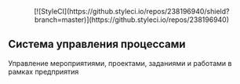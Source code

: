 <p align="center">
[![StyleCI](https://github.styleci.io/repos/238196940/shield?branch=master)](https://github.styleci.io/repos/238196940)
</p>


## Система управления процессами

Управление мероприятиями, проектами, заданиями и работами в рамках предприятия